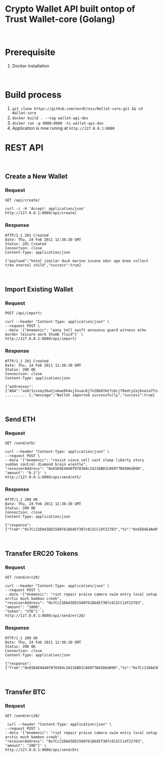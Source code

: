 # Crypto Wallet API built ontop of Trust Wallet-core (Golang)
&nbsp;

# Prerequisite 
1. Docker installation

&nbsp;
# Build process
1. ```git clone https://github.com/nerdCross/Wallet-core.git && cd Wallet-core```
2. ```docker build . --tag wallet-api-dev```
3. ```docker run -p 8080:8080 -ti wallet-api-dev```
4. Application is now runing at `http://127.0.0.1:8080`


# REST API

&nbsp;
## Create a New Wallet

### Request

`GET /api/create/`

    curl -i -H 'Accept: application/json' http://127.0.0.1:8080/api/create/

### Response

    HTTP/1.1 201 Created
    Date: Thu, 24 Feb 2011 12:36:30 GMT
    Status: 201 Created
    Connection: close
    Content-Type: application/json

    {"payload":"hotel similar duck marine insane odor age knee collect tree eternal child","success":true}

&nbsp;
## Import Existing Wallet

### Request

`POST /api/import/`

    curl --header "Content-Type: application/json" \
    --request POST \
    --data '{"mnemonic": "pony tell swift announce guard witness echo border leisure work thumb fluid"}' \
    http://127.0.0.1:8080/api/import/

### Response

    HTTP/1.1 201 Created
    Date: Thu, 24 Feb 2011 12:36:30 GMT
    Status: 200 OK
    Connection: close
    Content-Type: application/json

    {"addresses":{"ADA":"addr1ssxey3kw3jukwe9h4xj2nuac6j7n288d7mt7c6cj79edry2aj6neza7fzxq09hk4gealh2hft6dmwjt9szswwmxnm97fwvn2qdrwhl79ac8604","AE":"ak_8HUtFrsb61Bx8qkUf5fqWiGYx79GnGfREv47D9hV444Cex2a2","AION":"0xa0ba696c3da0603f4625e6ab0a4f9a877b582cd66f1c0b1406e0aae10bdbe881","ALGO":"KLPMI7IXI2XMMFY4DICS4JWSQZOJMBNIKCRN42Q3WDMUMPBW2RZAYURPPM","ATOM":"cosmos1c2sjgg4xhy8jc9678vm7gc3dg996k2mvkjwyhy","BAND":"band10rqva3pcaeel2t2fvl7p7f25wy723ks7a4wvwk","BNB":"bnb1pjrgfyuc5d3y78cwr3vk8d4c3xtg7s8ntp9gmx","BNT":"bluzelle1pvykqdr25ukfhgrck5nk3u34m3d4sgjh54fa58","BTC":"bc1qrt05c37mgrmewj6zhrpuedf03dgltvjm9mtqz0","BTG":"btg1qm6nhgq59sa9qgzg9kgeczllxnhxy6fkcw3snht","CLO":"0x2bd6Ee06ABa1Aa6cAb06D3B05210400F8E6Bbb35" .......... },"message":"Wallet imported successfully","success":true}

&nbsp;
## Send ETH

### Request

`GET /send/eth/`

    curl --header "Content-Type: application/json" \
    --request POST \
    --data '{"mnemonic": "resist since sell vast sleep liberty story sudden control diamond brain wrestle",
    "receiverAddress": "0x65D4E4A40f970304c24216BD1C86977B45D6d090",
    "amount": "0.1"}' \
    http://127.0.0.1:8080/api/send/eth/

### Response

    HTTP/1.1 200 OK
    Date: Thu, 24 Feb 2011 12:36:30 GMT
    Status: 200 OK
    Connection: close
    Content-Type: application/json

    {"response":{"from":"0x7Cc21DAd3ED15807618bd5f387c811CC1df22783","to":"0x65D4E4A40f970304c24216BD1C86977B45D6d090","amount":"0.00001ETH","gasPrice":"","nonce":"13","hash":"0x931e9ca39eab9fedf9741f8bea91378a850159adc3e94f89411c17e0537f1ae7"}}
    
&nbsp;
## Transfer ERC20 Tokens

### Request

`GET /send/erc20/`

    curl --header "Content-Type: application/json" \
    --request POST \
    --data '{"mnemonic": "riot repair praise camera swim entry local setup arctic much bamboo creek",
    "receiverAddress": "0x7Cc21DAd3ED15807618bd5f387c811CC1df22783",
    "amount": "1000",
    "token": "STK"}' \
    http://127.0.0.1:8080/api/send/erc20/

### Response

    HTTP/1.1 200 OK
    Date: Thu, 24 Feb 2011 12:36:30 GMT
    Status: 200 OK
    Connection: close
    Content-Type: application/json

    {"response":{"from":"0x65D4E4A40f970304c24216BD1C86977B45D6d090","to":"0x7Cc21DAd3ED15807618bd5f387c811CC1df22783","amount":"1000STK","gasPrice":"","nonce":"31","hash":"0xd286db791d35703eeba4b61139cf65aa8d4ed2be8b4d0b67aacaa20db81a3ae0"}}}
    
    
&nbsp;
## Transfer BTC

### Request

`GET /send/erc20/`

     curl --header "Content-Type: application/json" \
    --request POST \
    --data '{"mnemonic": "riot repair praise camera swim entry local setup arctic much bamboo creek",
    "receiverAddress": "0x7Cc21DAd3ED15807618bd5f387c811CC1df22783",
    "amount": "200"}' \
    http://127.0.0.1:8080/api/send/btc
